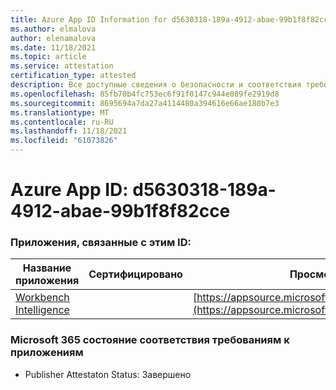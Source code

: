 ```yaml
---
title: Azure App ID Information for d5630318-189a-4912-abae-99b1f8f82cce
ms.author: elmalova
author: elenamalova
ms.date: 11/18/2021
ms.topic: article
ms.service: attestation
certification_type: attested
description: Все доступные сведения о безопасности и соответствия требованиям для d5630318-189a-4912-abae-99b1f8f82cce.
ms.openlocfilehash: 85fb70b4fc753ec6f91f0147c944e089fe2919d8
ms.sourcegitcommit: 8695694a7da27a4114480a394616e66ae180b7e3
ms.translationtype: MT
ms.contentlocale: ru-RU
ms.lasthandoff: 11/18/2021
ms.locfileid: "61073826"
---
```

# <a name="azure-app-id-d5630318-189a-4912-abae-99b1f8f82cce"></a>Azure App ID: d5630318-189a-4912-abae-99b1f8f82cce


### <a name="apps-associated-with-this-id"></a>Приложения, связанные с этим ID:
| **Название приложения** | **Сертифицировано** | **Просмотр в AppSource** |
|--------------|---------------|-----------------------|
| [Workbench Intelligence](https://docs.microsoft.com/microsoft-365-app-certification/forward/WA200002705) |  | [https://appsource.microsoft.com/product/office/WA200002705](https://appsource.microsoft.com/product/office/WA200002705) |

### <a name="microsoft-365-app-compliance-status"></a>Microsoft 365 состояние соответствия требованиям к приложениям
- Publisher Attestaton Status: Завершено

